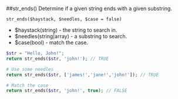 ##str_ends()
Determine if a given string ends with a given substring.

```str_ends($haystack, $needles, $case = false)```
- $haystack(string) - the string to search in.
- $needles(string|array) - a substring to search.
- $case(bool) - match the case.

```php
$str = "Hello, John!";
return str_ends($str, 'john!'); // TRUE

# Use some needles
return str_ends($str, ['james!','jane!','john!']); // TRUE

# Match the case
return str_ends($str, 'john!', true); // FALSE
```